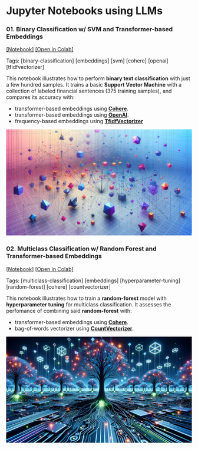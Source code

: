 # Jupyter Notebooks using LLMs 

### 01. Binary Classification w/ SVM and Transformer-based Embeddings 

[[Notebook]](./01_binary_classification_svm.ipynb)
[[Open in Colab]](https://colab.research.google.com/github/turinglayer/notebooks/blob/main/01_binary_classification_svm.ipynb)

Tags: [binary-classification] [embeddings] [svm] [cohere] [openai] [tfidfvectorizer]

This notebook illustrates how to perform **binary text classification** with just a few hundred samples. It trains a basic **Support Vector Machine** with a collection of labeled financial sentences (375 training samples), and compares its accuracy with: 
- transformer-based embeddings using **[Cohere](https://docs.cohere.com/reference/embed)**.
- transformer-based embeddings using **[OpenAI](https://platform.openai.com/docs/api-reference/embeddings)**.
- frequency-based embeddings using **[TfidfVectorizer](https://scikit-learn.org/stable/modules/generated/sklearn.feature_extraction.text.TfidfVectorizer.html)**

<p align="center">
  <img src="./static/embeddings.png">
</p>

### 02. Multiclass Classification w/ Random Forest and Transformer-based Embeddings 

[[Notebook]](./02_multiclass_classification_random_forest.ipynb)
[[Open in Colab]](https://colab.research.google.com/github/turinglayer/notebooks/blob/main/02_multiclass_classification_random_forest.ipynb)

Tags: [multiclass-classification] [embeddings] [hyperparameter-tuning] [random-forest] [cohere] [countvectorizer]

This notebook illustrates how to train a **random-forest** model with **hyperparameter tuning** for multiclass classification. It assesses the perfomance of combining said **random-forest** with:
- transformer-based embeddings using **[Cohere](https://docs.cohere.com/reference/embed)**.
- bag-of-words vectorizer using **[CountVectorizer](https://scikit-learn.org/stable/modules/generated/sklearn.feature_extraction.text.CountVectorizer.html)**.

<p align="center">
  <img src="./static/randomforest.png">
</p>